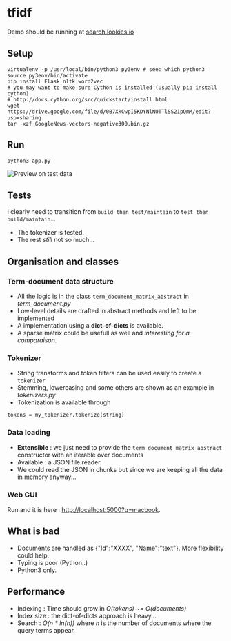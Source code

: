 # tfidf

Demo should be running at [search.lookies.io](http://search.lookies.io?purple+chair)

## Setup
```
virtualenv -p /usr/local/bin/python3 py3env # see: which python3
source py3env/bin/activate
pip install Flask nltk word2vec
# you may want to make sure Cython is installed (usually pip install cython)
# http://docs.cython.org/src/quickstart/install.html
wget https://drive.google.com/file/d/0B7XkCwpI5KDYNlNUTTlSS21pQmM/edit?usp=sharing
tar -xzf GoogleNews-vectors-negative300.bin.gz
```

## Run
```
python3 app.py
```
![Preview on test data](https://raw.github.com/arthur-flam/tf-idf-poc/master/screenshot.png)

## Tests
I clearly need to transition from `build then test/maintain` to `test then build/maintain`...
- The tokenizer is tested.
- The rest *still* not so much...

## Organisation and classes

### Term-document data structure
- All the logic is in the class `term_document_matrix_abstract` in *term_document.py*
- Low-level details are drafted in abstract methods and left to be implemented
- A implementation using a **dict-of-dicts** is available.
- A sparse matrix could be usefull as well and *interesting for a comparaison*.

### Tokenizer
- String transforms and token filters can be used easily to create a `tokenizer`
- Stemming, lowercasing and some others are shown as an example in *tokenizers.py*
- Tokenization is available through 
```
tokens = my_tokenizer.tokenize(string)
```

### Data loading
- **Extensible** : we just need to provide the `term_document_matrix_abstract` constructor with an iterable over documents
- Available : a JSON file reader.
- We could read the JSON in chunks but since we are keeping all the data in memory anyway...

### Web GUI
Run and it is here : [http://localhost:5000?q=macbook](http://localhost:5000?q=macbook).

## What is bad
- Documents are handled as {"Id":"XXXX", "Name":"text"}. More flexibility could help.
- Typing is poor (Python..)
- Python3 only.

## Performance
* Indexing : Time should grow in *O(tokens) ~= O(documents)* 
* Index size : the dict-of-dicts approach is heavy...
* Search : *O(n * ln(n))* where *n* is the number of documents where the query terms appear.
